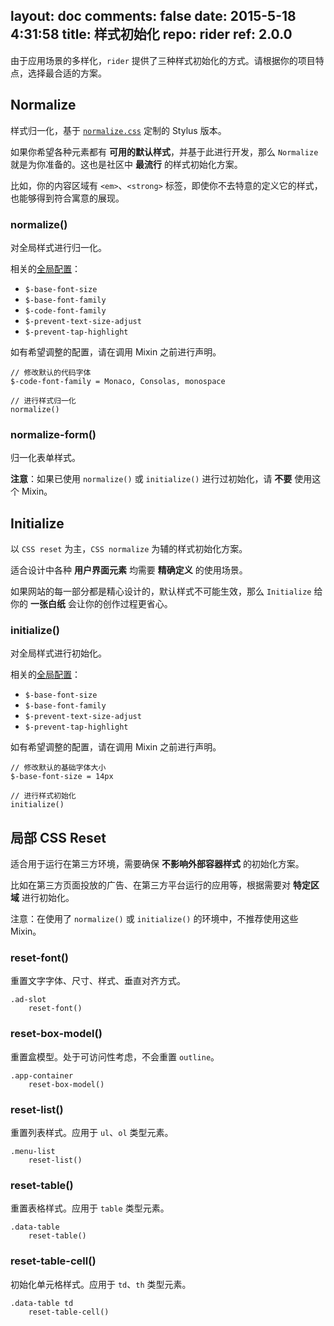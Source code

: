 layout: doc
comments: false
date: 2015-5-18 4:31:58
title: 样式初始化
repo: rider
ref: 2.0.0
---

由于应用场景的多样化，`rider` 提供了三种样式初始化的方式。请根据你的项目特点，选择最合适的方案。

## Normalize

样式归一化，基于 [`normalize.css`](http://necolas.github.io/normalize.css/) 定制的 Stylus 版本。

如果你希望各种元素都有 **可用的默认样式**，并基于此进行开发，那么 `Normalize` 就是为你准备的。这也是社区中 **最流行** 的样式初始化方案。

比如，你的内容区域有 `<em>`、`<strong>` 标签，即使你不去特意的定义它的样式，也能够得到符合寓意的展现。

### normalize()

对全局样式进行归一化。

相关的[全局配置](./setting.html)：

 * `$-base-font-size`
 * `$-base-font-family`
 * `$-code-font-family`
 * `$-prevent-text-size-adjust`
 * `$-prevent-tap-highlight`

如有希望调整的配置，请在调用 Mixin 之前进行声明。

```stylus
// 修改默认的代码字体
$-code-font-family = Monaco, Consolas, monospace

// 进行样式归一化
normalize()
```

### normalize-form()

归一化表单样式。

**注意**：如果已使用 `normalize()` 或 `initialize()` 进行过初始化，请 **不要** 使用这个 Mixin。

## Initialize

以 `CSS reset` 为主，`CSS normalize` 为辅的样式初始化方案。

适合设计中各种 **用户界面元素** 均需要 **精确定义** 的使用场景。

如果网站的每一部分都是精心设计的，默认样式不可能生效，那么 `Initialize` 给你的 **一张白纸** 会让你的创作过程更省心。

### initialize()

对全局样式进行初始化。

相关的[全局配置](./setting.html)：

 * `$-base-font-size`
 * `$-base-font-family`
 * `$-prevent-text-size-adjust`
 * `$-prevent-tap-highlight`

如有希望调整的配置，请在调用 Mixin 之前进行声明。

```stylus
// 修改默认的基础字体大小
$-base-font-size = 14px

// 进行样式初始化
initialize()
```

## 局部 CSS Reset

适合用于运行在第三方环境，需要确保 **不影响外部容器样式** 的初始化方案。

比如在第三方页面投放的广告、在第三方平台运行的应用等，根据需要对 **特定区域** 进行初始化。

注意：在使用了 `normalize()` 或 `initialize()` 的环境中，不推荐使用这些 Mixin。

### reset-font()

重置文字字体、尺寸、样式、垂直对齐方式。

```stylus
.ad-slot
    reset-font()
```

### reset-box-model()

重置盒模型。处于可访问性考虑，不会重置 `outline`。

```stylus
.app-container
    reset-box-model()
```

### reset-list()

重置列表样式。应用于 `ul`、`ol` 类型元素。

```stylus
.menu-list
    reset-list()
```

### reset-table()

重置表格样式。应用于 `table` 类型元素。

```stylus
.data-table
    reset-table()
```

### reset-table-cell()

初始化单元格样式。应用于 `td`、`th` 类型元素。

```stylus
.data-table td
    reset-table-cell()
```
